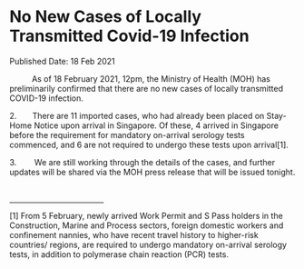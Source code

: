 <html>
    <meta http-equiv="Content-Type" content="text/html; charset=utf-8"/>
    <meta charset="utf-8"/>
    <title>No New Cases of Locally Transmitted Covid-19 Infection</title>
    <body><h1>No New Cases of Locally Transmitted Covid-19 Infection</h1>
    <p>Published Date: 18 Feb 2021</p> <p>&nbsp; &nbsp; &nbsp; &nbsp; &nbsp; As of 18 February 2021, 12pm, the Ministry of Health (MOH) has preliminarily confirmed that there are no new cases of locally transmitted COVID-19 infection.</p> <p>2.&nbsp; &nbsp; &nbsp; &nbsp;There are 11 imported cases, who had already been placed on Stay-Home Notice upon arrival in Singapore. Of these, 4 arrived in Singapore before the requirement for mandatory on-arrival serology tests commenced, and 6 are not required to undergo these tests upon arrival[1].</p><p><p>3.&nbsp; &nbsp; &nbsp; &nbsp; We are still working through the details of the cases, and further updates will be shared via the MOH press release that will be issued tonight.</p></p> <div><br clear="all"> <hr align="left" size="1" width="33%"> <div id="ftn1"> <p>[1] From 5 February, newly arrived Work Permit and S Pass holders in the Construction, Marine and Process sectors, foreign domestic workers and confinement nannies, who have recent travel history to higher-risk countries/ regions, are required to undergo mandatory on-arrival serology tests, in addition to polymerase chain reaction (PCR) tests.</p> </div> </div></body>
</html>